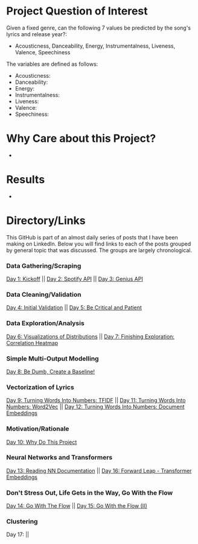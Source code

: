 # Project Question of Interest
Given a fixed genre, can the following 7 values be predicted by the song's lyrics and release year?:
- Acousticness, Danceability, Energy, Instrumentalness, Liveness, Valence, Speechiness

The variables are defined as follows:
- Acousticness: 
- Danceability: 
- Energy: 
- Instrumentalness: 
- Liveness: 
- Valence: 
- Speechiness: 

# Why Care about this Project?
- 

# Results
- 

# Directory/Links
This GitHub is part of an almost daily series of posts that I have been making on LinkedIn.  Below you will find links to each of the posts grouped by general topic that was discussed.  The groups are largely chronological.

### Data Gathering/Scraping
[Day 1: Kickoff](https://www.linkedin.com/posts/jay-seabrum_nlp-music-lyrics-activity-6961088320797904897-Uv9Q?utm_source=share&utm_medium=member_desktop)  || 
[Day 2: Spotify API](https://www.linkedin.com/posts/jay-seabrum_nlp-music-lyrics-activity-6961414284979421185-T8FT?utm_source=share&utm_medium=member_desktop) ||
[Day 3: Genius API](https://www.linkedin.com/posts/jay-seabrum_nlp-music-lyrics-activity-6961801079630028800-kedg?utm_source=share&utm_medium=member_desktop) 

### Data Cleaning/Validation
[Day 4: Initial Validation](https://www.linkedin.com/posts/jay-seabrum_nlp-music-lyrics-activity-6962239209873031169-6jrh?utm_source=share&utm_medium=member_desktop) || 
[Day 5: Be Critical and Patient](https://www.linkedin.com/posts/jay-seabrum_nlp-music-lyrics-activity-6962505961064333312-FN-S?utm_source=share&utm_medium=member_desktop)

### Data Exploration/Analysis
[Day 6: Visualizations of Distributions](https://www.linkedin.com/posts/jay-seabrum_nlp-music-lyrics-activity-6962953547126620160-TRhy?utm_source=share&utm_medium=member_desktop) ||
[Day 7: Finishing Exploration: Correlation Heatmap](https://www.linkedin.com/posts/jay-seabrum_nlp-music-lyrics-activity-6963242571338850305-nEgY?utm_source=share&utm_medium=member_desktop)

### Simple Multi-Output Modelling
[Day 8: Be Dumb, Create a Baseline!](https://www.linkedin.com/posts/jay-seabrum_nlp-music-lyrics-activity-6963601684140875776-bKe1?utm_source=share&utm_medium=member_desktop)

### Vectorization of Lyrics
[Day 9: Turning Words Into Numbers: TFIDF](https://www.linkedin.com/posts/jay-seabrum_day-9-turning-words-into-numbers-activity-6964063050224078848--BEy?utm_source=share&utm_medium=member_desktop) ||
[Day 11: Turning Words Into Numbers: Word2Vec](https://www.linkedin.com/posts/jay-seabrum_nlp-music-lyrics-activity-6964760339284443136-QAU1?utm_source=share&utm_medium=member_desktop) ||
[Day 12: Turning Words Into Numbers: Document Embeddings](https://www.linkedin.com/posts/jay-seabrum_day-12-turning-words-to-numbers-activity-6965129419787038720-VjIB?utm_source=share&utm_medium=member_desktop)

### Motivation/Rationale
[Day 10: Why Do This Project](https://www.linkedin.com/posts/jay-seabrum_nlp-music-lyrics-activity-6964296182571417600-gSVC?utm_source=share&utm_medium=member_desktop)

### Neural Networks and Transformers
[Day 13: Reading NN Documentation](https://www.linkedin.com/posts/jay-seabrum_nlp-music-lyrics-activity-6965477239282941952-IepF?utm_source=share&utm_medium=member_desktop) || 
[Day 16: Forward Leap - Transformer Embeddings](https://www.linkedin.com/posts/jay-seabrum_nlp-music-lyrics-activity-6966536057853005824-9qaU?utm_source=share&utm_medium=member_desktop)

### Don't Stress Out, Life Gets in the Way, Go With the Flow
[Day 14: Go With The Flow](https://www.linkedin.com/posts/jay-seabrum_66daysofdata-linkedinhardmode-nlp-activity-6965852836291051520-CZyd?utm_source=share&utm_medium=member_desktop) || 
[Day 15: Go With the Flow (II)](https://www.linkedin.com/posts/jay-seabrum_nlp-music-lyrics-activity-6966210911481065472-SaNo?utm_source=share&utm_medium=member_desktop)

### Clustering
Day 17:   ||
